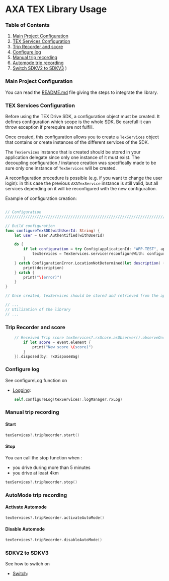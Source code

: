 # AXA TEX Library Usage

### Table of Contents

1. [Main Project Configuration](#main-project-configuration)
2. [TEX Services Configuration](#tex-services-configuration)
3. [Trip Recorder and score](#trip-recorder-and-score)
4. [Configure log](#configure-log)
5. [Manual trip recording](#manual-trip-recording)
5. [Automode trip recording](#automode-trip-recording)
6. [Switch SDKV2 to SDKV3](#SDKV2-to-SDKV3)
)


### Main Project Configuration

You can read the [README.md](../README.md) file giving the steps to integrate
the library.

### TEX Services Configuration

Before using the TEX Drive SDK, a configuration object must be created. It
defines configuration which scope is the whole SDK.
Be carefull it can throw exception if prerequire are not fulfill.

Once created, this configuration allows you to create a `TexServices` object
that contains or create instances of the different services of the SDK.

The `TexServices` instance that is created should be stored in your
application delegate since only one instance of it must exist. The decoupling
configuration / instance creation was specifically made to be sure only one
instance of `TexServices` will be created.

A reconfiguration procedure is possible (e.g. if you want to change the user
login): in this case the previous `AXATexService` instance is still valid, but
all services depending on it will be reconfigured with the new configuration.

Example of configuration creation:

```swift

// Configuration
///////////////////////////////////////////////////////////////////////////////////////////

// Build configuration
func configureTexSDK(withUserId: String) {
    let user = User.Authentified(withUserId)

    do {
        if let configuration = try Config(applicationId: "APP-TEST", applicationLocale: Locale.current, currentUser: user) {
            texServices = TexServices.service(reconfigureWith: configuration)
        }
    } catch ConfigurationError.LocationNotDetermined(let description) {
        print(description)
    } catch {
        print("\(error)")
    }
}

// Once created, texServices should be stored and retrieved from the app delegate object

// ...
// Utilization of the library
// ...


```





### Trip Recorder and score

```swift
    // Received Trip score texServices?.rxScore.asObserver().observeOn(MainScheduler.asyncInstance).retry().subscribe({ (event) in
        if let score = event.element {
            print("New score \(score)")
        }
    }).disposed(by: rxDisposeBag)

```

### Configure log
See configureLog function on 
- [Logging](./logging.md): 

```Swift
    self.configureLog(texServices!.logManager.rxLog)
```
### Manual trip recording
#### Start
```Swift
texServices?.tripRecorder.start()
```
#### Stop
You can call the stop function when :
- you drive during more than 5 minutes
- you drive at least 4km
```Swift
texServices?.tripRecorder.stop()
```
### AutoMode trip recording
#### Activate Automode
```Swift
texServices?.tripRecorder.activateAutoMode()
```
#### Disable Automode
```Swift
texServices?.tripRecorder.disableAutoMode()
```

### SDKV2 to SDKV3
See how to switch on 
- [Switch](./sdkv2tosdkv3.md): 


